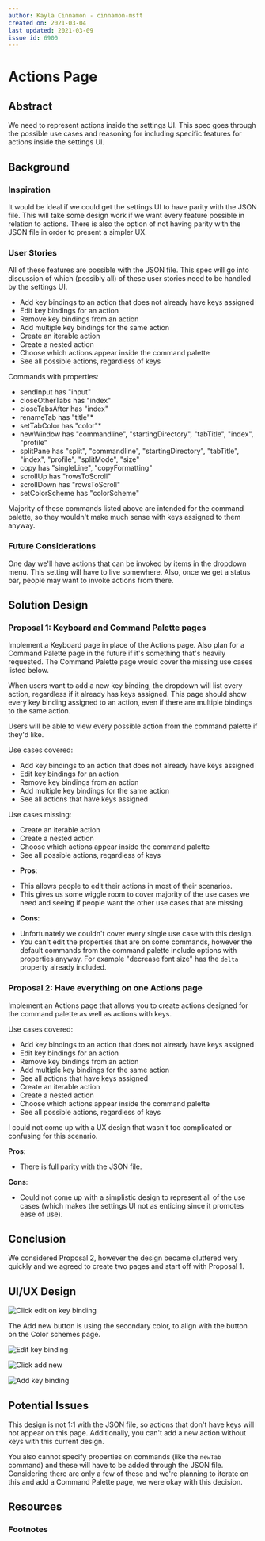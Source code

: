 ```yaml
---
author: Kayla Cinnamon - cinnamon-msft
created on: 2021-03-04
last updated: 2021-03-09
issue id: 6900
---
```


# Actions Page

## Abstract

We need to represent actions inside the settings UI. This spec goes through the possible use cases and reasoning for including specific features for actions inside the settings UI.

## Background

### Inspiration

It would be ideal if we could get the settings UI to have parity with the JSON file. This will take some design work if we want every feature possible in relation to actions. There is also the option of not having parity with the JSON file in order to present a simpler UX.

### User Stories

All of these features are possible with the JSON file. This spec will go into discussion of which (possibly all) of these user stories need to be handled by the settings UI.

- Add key bindings to an action that does not already have keys assigned
- Edit key bindings for an action
- Remove key bindings from an action
- Add multiple key bindings for the same action
- Create an iterable action
- Create a nested action
- Choose which actions appear inside the command palette
- See all possible actions, regardless of keys

Commands with properties:
- sendInput has "input"
- closeOtherTabs has "index"
- closeTabsAfter has "index"
- renameTab has "title"*
- setTabColor has "color"*
- newWindow has "commandline", "startingDirectory", "tabTitle", "index", "profile"
- splitPane has "split", "commandline", "startingDirectory", "tabTitle", "index", "profile", "splitMode", "size"
- copy has "singleLine", "copyFormatting"
- scrollUp has "rowsToScroll"
- scrollDown has "rowsToScroll"
- setColorScheme has "colorScheme"

Majority of these commands listed above are intended for the command palette, so they wouldn't make much sense with keys assigned to them anyway.

### Future Considerations

One day we'll have actions that can be invoked by items in the dropdown menu. This setting will have to live somewhere. Also, once we get a status bar, people may want to invoke actions from there.

## Solution Design

### Proposal 1: Keyboard and Command Palette pages

Implement a Keyboard page in place of the Actions page. Also plan for a Command Palette page in the future if it's something that's heavily requested. The Command Palette page would cover the missing use cases listed below.

When users want to add a new key binding, the dropdown will list every action, regardless if it already has keys assigned. This page should show every key binding assigned to an action, even if there are multiple bindings to the same action.

Users will be able to view every possible action from the command palette if they'd like.

Use cases covered:
- Add key bindings to an action that does not already have keys assigned
- Edit key bindings for an action
- Remove key bindings from an action
- Add multiple key bindings for the same action
- See all actions that have keys assigned

Use cases missing:
- Create an iterable action
- Create a nested action
- Choose which actions appear inside the command palette
- See all possible actions, regardless of keys

* **Pros**:
- This allows people to edit their actions in most of their scenarios.
- This gives us some wiggle room to cover majority of the use cases we need and seeing if people want the other use cases that are missing.

* **Cons**:
- Unfortunately we couldn't cover every single use case with this design.
- You can't edit the properties that are on some commands, however the default commands from the command palette include options with properties anyway. For example "decrease font size" has the `delta` property already included.

### Proposal 2: Have everything on one Actions page

Implement an Actions page that allows you to create actions designed for the command palette as well as actions with keys.

Use cases covered:
- Add key bindings to an action that does not already have keys assigned
- Edit key bindings for an action
- Remove key bindings from an action
- Add multiple key bindings for the same action
- See all actions that have keys assigned
- Create an iterable action
- Create a nested action
- Choose which actions appear inside the command palette
- See all possible actions, regardless of keys

I could not come up with a UX design that wasn't too complicated or confusing for this scenario.

**Pros**:
- There is full parity with the JSON file.

**Cons**:
- Could not come up with a simplistic design to represent all of the use cases (which makes the settings UI not as enticing since it promotes ease of use).

## Conclusion

We considered Proposal 2, however the design became cluttered very quickly and we agreed to create two pages and start off with Proposal 1.

## UI/UX Design

![Click edit on key binding](./edit-click.png)

The Add new button is using the secondary color, to align with the button on the Color schemes page.

![Edit key binding](./edit-keys.png)

![Click add new](./add-click.png)

![Add key binding](./add-keys.png)

## Potential Issues

This design is not 1:1 with the JSON file, so actions that don't have keys will not appear on this page. Additionally, you can't add a new action without keys with this current design.

You also cannot specify properties on commands (like the `newTab` command) and these will have to be added through the JSON file. Considering there are only a few of these and we're planning to iterate on this and add a Command Palette page, we were okay with this decision.

## Resources

### Footnotes
